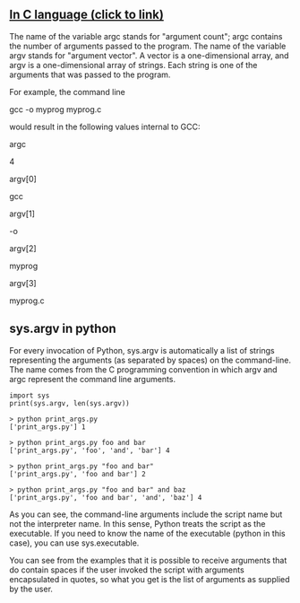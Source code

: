 ## [In C language (click to link)](http://www.crasseux.com/books/ctutorial/argc-and-argv.html)

The name of the variable argc stands for "argument count"; argc contains the number of arguments passed to the program. The name of the variable argv stands for "argument vector". A vector is a one-dimensional array, and argv is a one-dimensional array of strings. Each string is one of the arguments that was passed to the program.

For example, the command line

gcc -o myprog myprog.c

would result in the following values internal to GCC:


argc

4

argv[0]

gcc

argv[1]

-o

argv[2]

myprog

argv[3]

myprog.c

## sys.argv in python

For every invocation of Python, sys.argv is automatically a list of strings representing the arguments (as separated by spaces) on the command-line. The name comes from the C programming convention in which argv and argc represent the command line arguments.

	import sys
	print(sys.argv, len(sys.argv))

	> python print_args.py
	['print_args.py'] 1

	> python print_args.py foo and bar
	['print_args.py', 'foo', 'and', 'bar'] 4

	> python print_args.py "foo and bar"
	['print_args.py', 'foo and bar'] 2

	> python print_args.py "foo and bar" and baz
	['print_args.py', 'foo and bar', 'and', 'baz'] 4

As you can see, the command-line arguments include the script name but not the interpreter name. In this sense, Python treats the script as the executable. If you need to know the name of the executable (python in this case), you can use sys.executable.

You can see from the examples that it is possible to receive arguments that do contain spaces if the user invoked the script with arguments encapsulated in quotes, so what you get is the list of arguments as supplied by the user.